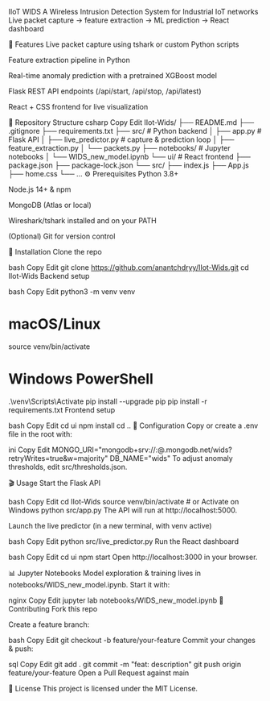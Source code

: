 IIoT WIDS
A Wireless Intrusion Detection System for Industrial IoT networks
Live packet capture → feature extraction → ML prediction → React dashboard

🚀 Features
Live packet capture using tshark or custom Python scripts

Feature extraction pipeline in Python

Real-time anomaly prediction with a pretrained XGBoost model

Flask REST API endpoints (/api/start, /api/stop, /api/latest)

React + CSS frontend for live visualization

📁 Repository Structure
csharp
Copy
Edit
IIot-Wids/
├── README.md
├── .gitignore
├── requirements.txt
├── src/                     # Python backend
│   ├── app.py               # Flask API
│   ├── live_predictor.py    # capture & prediction loop
│   ├── feature_extraction.py
│   └── packets.py
├── notebooks/               # Jupyter notebooks
│   └── WIDS_new_model.ipynb
└── ui/                      # React frontend
    ├── package.json
    ├── package-lock.json
    └── src/
        ├── index.js
        ├── App.js
        ├── home.css
        └── …
⚙️ Prerequisites
Python 3.8+

Node.js 14+ & npm

MongoDB (Atlas or local)

Wireshark/tshark installed and on your PATH

(Optional) Git for version control

🔧 Installation
Clone the repo

bash
Copy
Edit
git clone https://github.com/anantchdryy/IIot-Wids.git
cd IIot-Wids
Backend setup

bash
Copy
Edit
python3 -m venv venv
# macOS/Linux
source venv/bin/activate
# Windows PowerShell
.\venv\Scripts\Activate
pip install --upgrade pip
pip install -r requirements.txt
Frontend setup

bash
Copy
Edit
cd ui
npm install
cd ..
🔑 Configuration
Copy or create a .env file in the root with:

ini
Copy
Edit
MONGO_URI="mongodb+srv://<user>:<pass>@<cluster>.mongodb.net/wids?retryWrites=true&w=majority"
DB_NAME="wids"
To adjust anomaly thresholds, edit src/thresholds.json.

🎬 Usage
Start the Flask API

bash
Copy
Edit
cd IIot-Wids
source venv/bin/activate       # or Activate on Windows
python src/app.py
The API will run at http://localhost:5000.

Launch the live predictor
(in a new terminal, with venv active)

bash
Copy
Edit
python src/live_predictor.py
Run the React dashboard

bash
Copy
Edit
cd ui
npm start
Open http://localhost:3000 in your browser.

📊 Jupyter Notebooks
Model exploration & training lives in notebooks/WIDS_new_model.ipynb.
Start it with:

nginx
Copy
Edit
jupyter lab notebooks/WIDS_new_model.ipynb
🤝 Contributing
Fork this repo

Create a feature branch:

bash
Copy
Edit
git checkout -b feature/your-feature
Commit your changes & push:

sql
Copy
Edit
git add .
git commit -m "feat: description"
git push origin feature/your-feature
Open a Pull Request against main

📄 License
This project is licensed under the MIT License.
